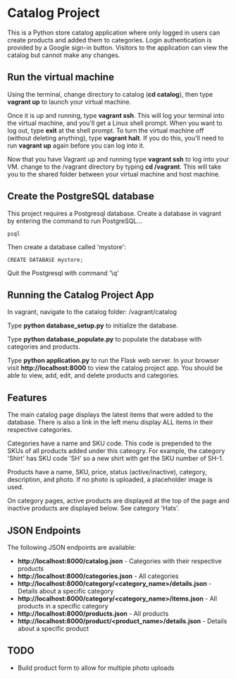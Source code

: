 # Catalog Project
This is a Python store catalog application where only logged in users can create products and added them to categories. Login authentication is provided by a Google sign-in button. Visitors to the application can view the catalog but cannot make any changes.

## Run the virtual machine
Using the terminal, change directory to catalog (**cd catalog**), then type **vagrant up** to launch your virtual machine.

Once it is up and running, type **vagrant ssh**. This will log your terminal into the virtual machine, and you'll get a Linux shell prompt. When you want to log out, type **exit** at the shell prompt.  To turn the virtual machine off (without deleting anything), type **vagrant halt**. If you do this, you'll need to run **vagrant up** again before you can log into it.


Now that you have Vagrant up and running type **vagrant ssh** to log into your VM.  change to the /vagrant directory by typing **cd /vagrant**. This will take you to the shared folder between your virtual machine and host machine.


## Create the PostgreSQL database
This project requires a Postgresql database. Create a database in vagrant by entering the command to run PostgreSQL...
```
psql
```

Then create a database called 'mystore':
```
CREATE DATABASE mystore;
```

Quit the Postgresql with command '\q'


## Running the Catalog Project App
In vagrant, navigate to the catalog folder: /vagrant/catalog

Type **python database_setup.py** to initialize the database.

Type **python database_populate.py** to populate the database with categories and products.

Type **python application.py** to run the Flask web server. In your browser visit **http://localhost:8000** to view the catalog project app.  You should be able to view, add, edit, and delete products and categories.


## Features
The main catalog page displays the latest items that were added to the database. There is also a link in the left menu display ALL items in their respective categories.

Categories have a name and SKU code. This code is prepended to the SKUs of all products added under this cateogry. For example, the category 'Shirt' has SKU code 'SH' so a new shirt with get the SKU number of SH-1.

Products have a name, SKU, price, status (active/inactive), category, description, and photo. If no photo is uploaded, a placeholder image is used.

On category pages, active products are displayed at the top of the page and inactive products are displayed below. See category 'Hats'.


## JSON Endpoints
The following JSON endpoints are available:

- **http://localhost:8000/catalog.json** - Categories with their respective products
- **http://localhost:8000/categories.json** - All categories
- **http://localhost:8000/category/<category_name>/details.json** - Details about a specific category
- **http://localhost:8000/category/<category_name>/items.json** - All products in a specific category
- **http://localhost:8000/products.json** - All products
- **http://localhost:8000/product/<product_name>/details.json** - Details about a specific product


## TODO
- Build product form to allow for multiple photo uploads


